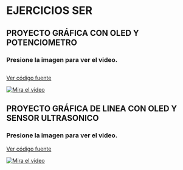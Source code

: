 # EJERCICIOS SER

## PROYECTO GRÁFICA CON OLED Y POTENCIOMETRO
### Presione la imagen para ver el video.
##
[Ver código fuente](https://github.com/Anthonyy12/wearable/blob/main/Jos%C3%A9%20Israel%20Salda%C3%B1a%20God%C3%ADnez/PotenciometroOled.py)

[![Mira el video](https://img.youtube.com/vi/xzT7UDOfgxM/0.jpg)](https://www.youtube.com/watch?v=xzT7UDOfgxM)

## PROYECTO GRÁFICA DE LINEA CON OLED Y SENSOR ULTRASONICO
### Presione la imagen para ver el video.
[Ver código fuente](https://github.com/Anthonyy12/wearable/blob/main/Jos%C3%A9%20Israel%20Salda%C3%B1a%20God%C3%ADnez/SensorOled.py)

[![Mira el video](https://img.youtube.com/vi/5hzjPiRvnuI/0.jpg)](https://www.youtube.com/watch?v=5hzjPiRvnuI)
